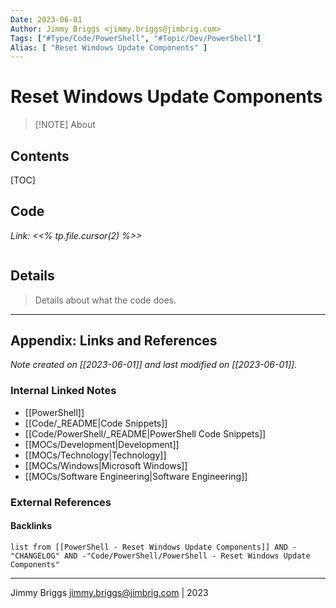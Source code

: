```yaml
---
Date: 2023-06-01
Author: Jimmy Briggs <jimmy.briggs@jimbrig.com>
Tags: ["#Type/Code/PowerShell", "#Topic/Dev/PowerShell"]
Alias: [ "Reset Windows Update Components" ]
---
```


# Reset Windows Update Components

> [!NOTE] About
> 

## Contents

[TOC]

## Code

*Link: <<% tp.file.cursor(2) %>>*

```powershell

```

## Details

> Details about what the code does.


***

## Appendix: Links and References

*Note created on [[2023-06-01]] and last modified on [[2023-06-01]].*

### Internal Linked Notes

- [[PowerShell]]
- [[Code/_README|Code Snippets]]
- [[Code/PowerShell/_README|PowerShell Code Snippets]]
- [[MOCs/Development|Development]]
- [[MOCs/Technology|Technology]]
- [[MOCs/Windows|Microsoft Windows]]
- [[MOCs/Software Engineering|Software Engineering]]

### External References

#### Backlinks

```dataview
list from [[PowerShell - Reset Windows Update Components]] AND -"CHANGELOG" AND -"Code/PowerShell/PowerShell - Reset Windows Update Components"
```


***

Jimmy Briggs <jimmy.briggs@jimbrig.com> | 2023

